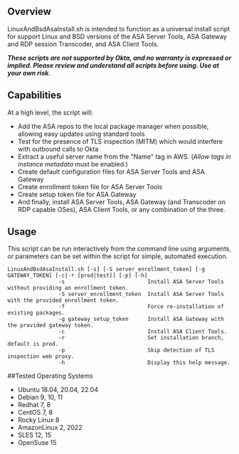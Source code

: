 ## Overview
LinuxAndBsdAsaInstall.sh is intended to function as a universal install script for support Linux and BSD versions of the ASA Server Tools, ASA Gateway and RDP session Transcoder, and ASA Client Tools.  

**_These scripts are not supported by Okta, and no warranty is expressed or implied.  Please review and understand all scripts before using.  Use at your own risk._**


## Capabilities
At a high level, the script will:
* Add the ASA repos to the local package manager when possible, allowing easy updates using standard tools
* Test for the presence of TLS inspection (MITM) which would interfere with outbound calls to Okta
* Extract a useful server name from the "Name" tag in AWS.  (_Allow tags in instance metadata_ must be enabled.)
* Create default configuration files for ASA Server Tools and ASA Gateway
* Create enrollment token file for ASA Server Tools
* Create setup token file for ASA Gateway
* And finally, install ASA Server Tools, ASA Gateway (and Transcoder on RDP capable OSes), ASA Client Tools, or any combination of the three.

## Usage
This script can be run interactively from the command line using arguments, or parameters can be set within the script for simple, automated execution.

```
LinuxAndBsdAsaInstall.sh [-s] [-S server_enrollment_token] [-g GATEWAY_TOKEN] [-c|-r [prod|test]] [-p] [-h] 
				-s                          Install ASA Server Tools without providing an enrollment token.
				-S server_enrollment_token  Install ASA Server Tools with the provided enrollment token.
			  	-f                          Force re-installation of existing packages.
				-g gateway_setup_token      Install ASA Gateway with the provided gateway token.
				-c                          Install ASA Client Tools.
				-r                          Set installation branch, default is prod.
			  	-p                          Skip detection of TLS inspection web proxy.
				-h                          Display this help message.
```

##Tested Operating Systems
* Ubuntu 18.04, 20.04, 22.04 
* Debian 9, 10, 11
* Redhat 7, 8
* CentOS 7, 8
* Rocky Linux 8
* AmazonLinux 2, 2022
* SLES 12, 15
* OpenSuse 15


